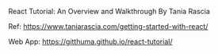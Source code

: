 React Tutorial: An Overview and Walkthrough
By Tania Rascia

Ref: https://www.taniarascia.com/getting-started-with-react/

Web App: https://gitthuma.github.io/react-tutorial/
